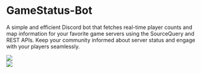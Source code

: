 # GameStatus-Bot

A simple and efficient Discord bot that fetches real-time player counts and map information for your favorite game servers using the SourceQuery and REST APIs. Keep your community informed about server status and engage with your players seamlessly.

<div style="padding-right: 10px;"><img src="https://img.shields.io/badge/Node.js-339933.svg?style=for-the-badge&logo=nodedotjs&logoColor=white"> </div> <img src="https://img.shields.io/badge/Steam-000000.svg?style=for-the-badge&logo=Steam&logoColor=white">
